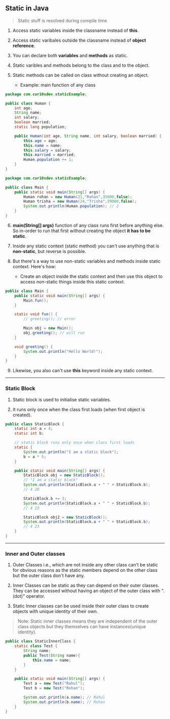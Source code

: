 ## Static in Java

> Static stuff is resolved during compile time

1. Access static variables inside the classname instead of **this**.

2. Access static varibales outside the classname instead of **object reference**.

3. You can declare both **variables** and **methods** as static.

4. Static varibles and methods belong to the class and to the object.

5. Static methods can be called on class without creating an object.
   - Example: main function of any class

```java
package com.cur10sdev.staticExample;

public class Human {
    int age;
    String name;
    int salary;
    boolean married;
    static long population;

    public Human(int age, String name, int salary, boolean married) {
        this.age = age;
        this.name = name;
        this.salary = salary;
        this.married = married;
        Human.population += 1;
    }
}
```

```java
package com.cur10sdev.staticExample;

public class Main {
    public static void main(String[] args) {
        Human rohan = new Human(21,"Rohan",35000,false);
        Human trisha = new Human(24,"Trisha",39000,false);
        System.out.println(Human.population); // 2
    }
}
```

6. **main(String[] args)** function of any class runs first before anything else. So in-order to run that first without creating the object **it has to be static**.

7. Inside any static context (static method) you can't use anything that is **non-static**, but reverse is possible.

8. But there's a way to use non-static variables and methods inside static context. Here's how:
   - Create an object inside the static context and then use this object to access non-static things inside this static context.

```java
public class Main {
    public static void main(String[] args) {
        Main.fun();
    }

    static void fun() {
        // greeting(); // error

        Main obj = new Main();
        obj.greeting(); // will run
    }

    void greeting() {
        System.out.println("Hello World!");
    }
}
```

9. Likewise, you also can't use **this** keyword inside any static context.

---

### Static Block

1. Static block is used to initialise static variables.

2. It runs only once when the class first loads (when first object is created).

```java
public class StaticBlock {
    static int a = 4;
    static int b;

    // static block runs only once when class first loads
    static {
        System.out.println("I am a static block");
        b = a * 5;
    }

    public static void main(String[] args) {
        StaticBlock obj = new StaticBlock();
        // "I am a static block"
        System.out.println(StaticBlock.a + " " + StaticBlock.b);
        // 4 20

        StaticBlock.b += 3;
        System.out.println(StaticBlock.a + " " + StaticBlock.b);
        // 4 23

        StaticBlock obj2 = new StaticBlock();
        System.out.println(StaticBlock.a + " " + StaticBlock.b);
        // 4 23
    }
}
```

---

### Inner and Outer classes

1. Outer Classes i.e., which are not inside any other class can't be static for obvious reasons as the static members depend on the other class but the outer class don't have any.

2. Inner Classes can be static as they can depend on their outer classes. They can be accessed without having an object of the outer class with ".(dot)" operator.

3. Static Inner classes can be used inside their outer class to create objects with unique identity of their own.

> Note: Static inner classes means they are independent of the outer class objects but they themselves can have instances(unique identity).

```java
public class StaticInnerClass {
    static class Test {
        String name;
        public Test(String name){
            this.name = name;
        }
    }

    public static void main(String[] args) {
        Test a = new Test("Rahul");
        Test b = new Test("Rohan");

        System.out.println(a.name); // Rahul
        System.out.println(b.name); // Rohan
    }
}
```
